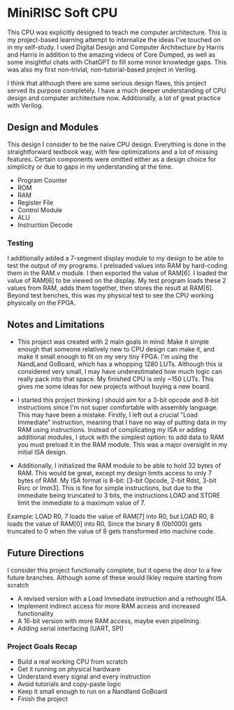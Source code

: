 # MiniRISC Soft CPU
This CPU was explicitly designed to teach me computer architecture.
This is my project-based learning attempt to internalize the ideas I've touched on in my self-study.
I used Digital Design and Computer Architecture by Harris and Harris in addition to the amazing videos of Core Dumped, as well as some insightful chats with ChatGPT to fill some minor knowledge gaps.
This was also my first non-trivial, non-tutorial-based project in Verilog.

I think that although there are some serious design flaws, this project served its purpose completely. I have a much deeper understanding of CPU design and computer architecture now.
Additionally, a lot of great practice with Verilog.

## Design and Modules
This design I consider to be the naive CPU design. Everything is done in the straightforward textbook way, with few optimizations and a lot of missing features.
Certain components were omitted either as a design choice for simplicity or due to gaps in my understanding at the time.

- Program Counter
- ROM
- RAM
- Register File
- Control Module
- ALU
- Instruction Decode

### Testing
I additionally added a 7-segment display module to my design to be able to test the output of my programs.
I preloaded values into RAM by hard-coding them in the RAM.v module. I then exported the value of RAM[6].
I loaded the value of RAM[6] to be viewed on the display. My test program loads these 2 values from RAM, adds them together, then stores the result at RAM[6].
Beyond test benches, this was my physical test to see the CPU working physically on the FPGA.

## Notes and Limitations
- This project was created with 2 main goals in mind: 
Make it simple enough that someone relatively new to CPU design can make it, and make it small enough to fit on my very tiny FPGA.
I'm using the NandLand GoBoard, which has a whopping 1280 LUTs. Although this is considered very small, I may have underestimated how much logic can really pack into that space.
My finished CPU is only ~150 LUTs. This gives me some ideas for new projects without buying a new board.

- I started this project thinking I should aim for a 3-bit opcode and 8-bit instructions since I'm not super comfortable with assembly language. This may have been a mistake.
Firstly, I left out a crucial "Load Immediate" instruction, meaning that I have no way of putting data in my RAM using instructions. Instead of complicating my ISA or adding additional modules, I stuck with the simplest option: to add data to RAM you must preload it in the RAM module.
This was a major oversight in my initial ISA design.

- Additionally, I initialized the RAM module to be able to hold 32 bytes of RAM. This would be great, except my design limits access to only 7 bytes of RAM.
My ISA format is 8-bit: [3-bit Opcode, 2-bit Rdst, 3-bit Rsrc or Imm3]. This is fine for simple instructions, but due to the immediate being truncated to 3 bits, the instructions LOAD and STORE limit the immediate to a maximum value of 7.

Example: LOAD R0, 7 loads the value of RAM[7] into R0,
but LOAD R0, 8 loads the value of RAM[0] into R0,
Since the binary 8 (0b1000) gets truncated to 0 when the value of 8 gets transformed into machine code.

## Future Directions
I consider this project functionally complete, but it opens the door to a few future branches. Although some of these would likley require starting from scratch
- A revised version with a Load Immediate instruction and a rethought ISA.
- Implement indirect access for more RAM access and increased functionality
- A 16-bit version with more RAM access, maybe even pipelining.
- Adding serial interfacing (UART, SPI)


### Project Goals Recap
- Build a real working CPU from scratch
- Get it running on physical hardware
- Understand every signal and every instruction
- Avoid tutorials and copy-paste logic
- Keep it small enough to run on a Nandland GoBoard
- Finish the project
